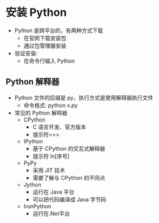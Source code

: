 # 安装 Python

- Python 是跨平台的，有两种方式下载
  - 在官网下载安装包
  - 通过包管理器安装
- 验证安装:
  - 在命令行输入 Python

## Python 解释器

- Python 文件的后缀是 py，执行方式是使用解释器执行文件
  - 命令格式: python x.py
- 常见的 Python 解释器
  - CPython
    - C 语言开发、官方版本
    - 提示符>>>
  - IPython
    - 基于 CPython 的交互式解释器
    - 提示符 In[序号]
  - PyPy
    - 采用 JIT 技术
    - 需要了解与 CPython 的不同点
  - Jython
    - 运行在 Java 平台
    - 可以把代码编译成 Java 字节码
  - IronPython
    - 运行在.Net平台
